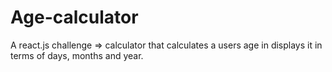 # Age-calculator
A react.js challenge =>  calculator that calculates a users age in displays it in terms of days, months and year. 

